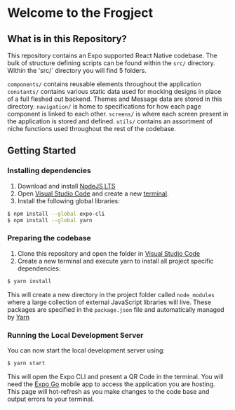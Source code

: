 # Welcome to the Frogject

## What is in this Repository?
This repository contains an Expo supported React Native codebase. The bulk of structure defining scripts can be found within the `src/` directory. Within the 'src/` directory you will find 5 folders.

`components/` contains reusable elements throughout the application
`constants/` contains various static data used for mocking designs in place of a full fleshed out backend. Themes and Message data are stored in this directory.
`navigation/` is home to specifications for how each page component is linked to each other.
`screens/` is where each screen present in the application is stored and defined.
`utils/` contains an assortment of niche functions used throughout the rest of the codebase.

## Getting Started

### Installing dependencies

1. Download and install [NodeJS LTS](https://nodejs.org/en/)
2. Open [Visual Studio Code](https://code.visualstudio.com/) and create a new [terminal](https://code.visualstudio.com/docs/terminal/basics). 
3. Install the following global libraries:
```sh
$ npm install --global expo-cli
$ npm install --global yarn
```

### Preparing the codebase
1. Clone this repository and open the folder in [Visual Studio Code](https://code.visualstudio.com/)
2. Create a new terminal and execute yarn to install all project specific dependencies:
```sh
$ yarn install
```
This will create a new directory in the project folder called `node_modules` where a large collection of external JavaScript libraries will live. These packages are specified in the `package.json` file and automatically managed by [Yarn](https://yarnpkg.com/)

### Running the Local Development Server
You can now start the local development server using:
```sh
$ yarn start
```

This will open the Expo CLI and present a QR Code in the terminal. You will need the [Expo Go](https://expo.dev/client) mobile app to access the application you are hosting. This page will hot-refresh as you make changes to the code base and output errors to your terminal.
